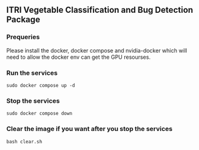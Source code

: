 ## ITRI Vegetable Classification and Bug Detection Package

### Prequeries

Please install the docker, docker compose and nvidia-docker which will need to allow the docker env can get the GPU resourses.

### Run the services
```
sudo docker compose up -d
```
### Stop the services
```
sudo docker compose down
```
### Clear the image if you want after you stop the services
```
bash clear.sh
```